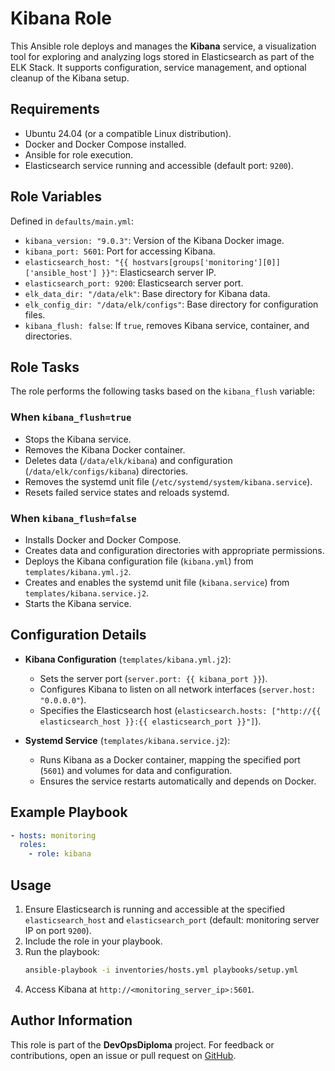 # Kibana Role

This Ansible role deploys and manages the **Kibana** service, a visualization tool for exploring and analyzing logs stored in Elasticsearch as part of the ELK Stack. It supports configuration, service management, and optional cleanup of the Kibana setup.

## Requirements

- Ubuntu 24.04 (or a compatible Linux distribution).
- Docker and Docker Compose installed.
- Ansible for role execution.
- Elasticsearch service running and accessible (default port: `9200`).

## Role Variables

Defined in `defaults/main.yml`:

- `kibana_version: "9.0.3"`: Version of the Kibana Docker image.
- `kibana_port: 5601`: Port for accessing Kibana.
- `elasticsearch_host: "{{ hostvars[groups['monitoring'][0]]['ansible_host'] }}"`: Elasticsearch server IP.
- `elasticsearch_port: 9200`: Elasticsearch server port.
- `elk_data_dir: "/data/elk"`: Base directory for Kibana data.
- `elk_config_dir: "/data/elk/configs"`: Base directory for configuration files.
- `kibana_flush: false`: If `true`, removes Kibana service, container, and directories.

## Role Tasks

The role performs the following tasks based on the `kibana_flush` variable:

### When `kibana_flush=true`
- Stops the Kibana service.
- Removes the Kibana Docker container.
- Deletes data (`/data/elk/kibana`) and configuration (`/data/elk/configs/kibana`) directories.
- Removes the systemd unit file (`/etc/systemd/system/kibana.service`).
- Resets failed service states and reloads systemd.

### When `kibana_flush=false`
- Installs Docker and Docker Compose.
- Creates data and configuration directories with appropriate permissions.
- Deploys the Kibana configuration file (`kibana.yml`) from `templates/kibana.yml.j2`.
- Creates and enables the systemd unit file (`kibana.service`) from `templates/kibana.service.j2`.
- Starts the Kibana service.

## Configuration Details

- **Kibana Configuration** (`templates/kibana.yml.j2`):
  - Sets the server port (`server.port: {{ kibana_port }}`).
  - Configures Kibana to listen on all network interfaces (`server.host: "0.0.0.0"`).
  - Specifies the Elasticsearch host (`elasticsearch.hosts: ["http://{{ elasticsearch_host }}:{{ elasticsearch_port }}"]`).

- **Systemd Service** (`templates/kibana.service.j2`):
  - Runs Kibana as a Docker container, mapping the specified port (`5601`) and volumes for data and configuration.
  - Ensures the service restarts automatically and depends on Docker.

## Example Playbook

```yaml
- hosts: monitoring
  roles:
    - role: kibana
```

## Usage

1. Ensure Elasticsearch is running and accessible at the specified `elasticsearch_host` and `elasticsearch_port` (default: monitoring server IP on port `9200`).
2. Include the role in your playbook.
3. Run the playbook:
   ```bash
   ansible-playbook -i inventories/hosts.yml playbooks/setup.yml
   ```
4. Access Kibana at `http://<monitoring_server_ip>:5601`.

## Author Information

This role is part of the **DevOpsDiploma** project. For feedback or contributions, open an issue or pull request on [GitHub](https://github.com/mmoonly/DevOpsDiploma).
